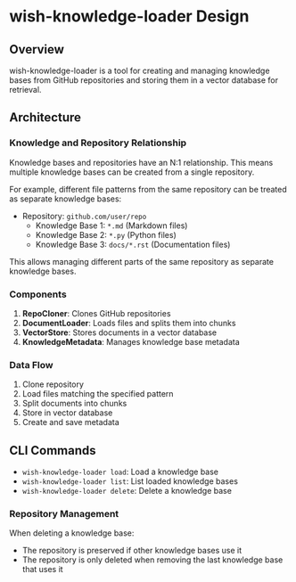 # wish-knowledge-loader Design

## Overview

wish-knowledge-loader is a tool for creating and managing knowledge bases from GitHub repositories and storing them in a vector database for retrieval.

## Architecture

### Knowledge and Repository Relationship

Knowledge bases and repositories have an N:1 relationship. This means multiple knowledge bases can be created from a single repository.

For example, different file patterns from the same repository can be treated as separate knowledge bases:

- Repository: `github.com/user/repo`
  - Knowledge Base 1: `*.md` (Markdown files)
  - Knowledge Base 2: `*.py` (Python files)
  - Knowledge Base 3: `docs/*.rst` (Documentation files)

This allows managing different parts of the same repository as separate knowledge bases.

### Components

1. **RepoCloner**: Clones GitHub repositories
2. **DocumentLoader**: Loads files and splits them into chunks
3. **VectorStore**: Stores documents in a vector database
4. **KnowledgeMetadata**: Manages knowledge base metadata

### Data Flow

1. Clone repository
2. Load files matching the specified pattern
3. Split documents into chunks
4. Store in vector database
5. Create and save metadata

## CLI Commands

- `wish-knowledge-loader load`: Load a knowledge base
- `wish-knowledge-loader list`: List loaded knowledge bases
- `wish-knowledge-loader delete`: Delete a knowledge base

### Repository Management

When deleting a knowledge base:
- The repository is preserved if other knowledge bases use it
- The repository is only deleted when removing the last knowledge base that uses it
